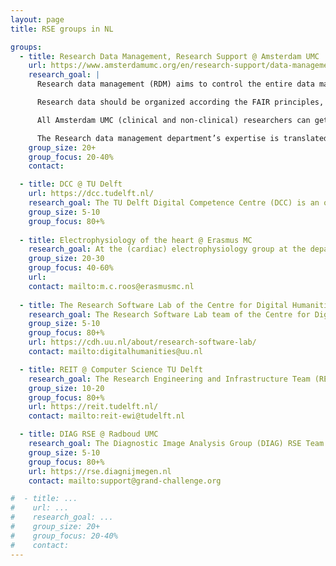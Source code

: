 ```yaml
---
layout: page
title: RSE groups in NL

groups:
  - title: Research Data Management, Research Support @ Amsterdam UMC
    url: https://www.amsterdamumc.org/en/research-support/data-management.htm
    research_goal: |
      Research data management (RDM) aims to control the entire data management process along the research lifecycle; from study preparation, data acquisition, data processing and statistical analysis, writing and publishing, to archiving and open data.

      Research data should be organized according the FAIR principles, making data Findable, Accessible, Interoperable and Reusable and, where applicable, additional requirements (e.g. for WMO, GCP and GDPR). It should be well documented, transparent and traceable. Legislation and growing emphasis on issues such as reproducibility, integrity of research and the requirement of subsidy providers for sharing data require specific working procedures, facilities and support.

      All Amsterdam UMC (clinical and non-clinical) researchers can get support on their study preparation, including writing a data management plan, their data collection (including appropriate tooling), preparing data for statistical analysis, and sharing and publication of research data.

      The Research data management department’s expertise is translated into policies, education, consultation and executive support, and we are the entrance point for requests for Epic data and setting up an additional data collection for research in Epic.
    group_size: 20+
    group_focus: 20-40%
    contact:

  - title: DCC @ TU Delft
    url: https://dcc.tudelft.nl/
    research_goal: The TU Delft Digital Competence Centre (DCC) is an on-campus initiative to help researchers make research data FAIR, improve research software, and apply computing practices to increase the efficiency of the research process. The DCC is an initiative of the Open Science Programme at TU Delft designed to benefit researchers at all levels.
    group_size: 5-10
    group_focus: 80+%
  
  - title: Electrophysiology of the heart @ Erasmus MC
    research_goal: At the (cardiac) electrophysiology group at the department of cardiology at the Erasmus Medical Center in Rotterdam heart rhythm disorders are studied by means of the analysis of detailed measurements during (open) heart surgery procedures, as well as with laboratory setups. The group is composed of a large part of PhD and Master students from medical and related study areas. Two people develop the main software to record, reduce and analyse the large and growing amount of data.
    group_size: 20-30
    group_focus: 40-60%
    url:
    contact: mailto:m.c.roos@erasmusmc.nl
  
  - title: The Research Software Lab of the Centre for Digital Humanities @ Utrecht University
    research_goal: The Research Software Lab team of the Centre for Digital Humanities at Utrecht University consists of ten scientific developers who provide technical support by creating custom software solutions for research and education purposes. Their expertise spans a wide range of applications, including databases, visualizations, and text mining tools. Additionally, the CDH RSLab offers guidance on (the adaptation of) ready-to-use research software solutions. All of our research software developers have humanities backgrounds, in fields such as linguistics, history, musicology, and artificial intelligence.
    group_size: 5-10
    group_focus: 80+%
    url: https://cdh.uu.nl/about/research-software-lab/
    contact: mailto:digitalhumanities@uu.nl

  - title: REIT @ Computer Science TU Delft
    research_goal: The Research Engineering and Infrastructure Team (REIT) is a diverse team of research (software) engineers dedicated to support researchers at TU Delft's Computer Science departments with their expertise in software engineering, data science, and high-performance computing. The team contributes to projects across all sections of computer science at the university.
    group_size: 10-20
    group_focus: 80+%
    url: https://reit.tudelft.nl/
    contact: mailto:reit-ewi@tudelft.nl

  - title: DIAG RSE @ Radboud UMC
    research_goal: The Diagnostic Image Analysis Group (DIAG) RSE Team at Radboud University Medical Centre, builds cloud-based solutions to support researchers in all aspects of AI model development in biomedical imaging - and beyond. Their flagship project is Grand Challenge, an open-source platform that enables end-to-end creation, evaluation, and deployment of machine learning solutions for biomedical imaging.
    group_size: 5-10
    group_focus: 80+%
    url: https://rse.diagnijmegen.nl
    contact: mailto:support@grand-challenge.org

#  - title: ...
#    url: ...
#    research_goal: ...
#    group_size: 20+
#    group_focus: 20-40%
#    contact:
---
```

